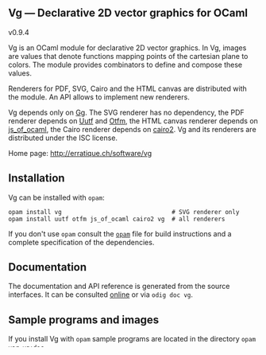 Vg — Declarative 2D vector graphics for OCaml
-------------------------------------------------------------------------------
v0.9.4

Vg is an OCaml module for declarative 2D vector graphics. In Vg,
images are values that denote functions mapping points of the
cartesian plane to colors. The module provides combinators to define
and compose these values.

Renderers for PDF, SVG, Cairo and the HTML canvas are distributed with the
module. An API allows to implement new renderers.
     
Vg depends only on [Gg][gg]. The SVG renderer has no dependency, the
PDF renderer depends on [Uutf][uutf] and [Otfm][otfm], the HTML canvas
renderer depends on [js_of_ocaml][jsoo], the Cairo renderer depends on
[cairo2][cairo2]. Vg and its renderers are distributed under the ISC
license.
     
[gg]: http://erratique.ch/software/gg
[uutf]: http://erratique.ch/software/uutf
[otfm]: http://erratique.ch/software/otfm
[jsoo]: http://ocsigen.org/js_of_ocaml/ 
[cairo2]: https://forge.ocamlcore.org/projects/cairo/

Home page: http://erratique.ch/software/vg  

## Installation

Vg can be installed with `opam`:

    opam install vg                               # SVG renderer only
    opam install uutf otfm js_of_ocaml cairo2 vg  # all renderers
    
If you don't use `opam` consult the [`opam`](opam) file for
build instructions and a complete specification of the dependencies.


## Documentation

The documentation and API reference is generated from the source
interfaces. It can be consulted [online][doc] or via `odig doc vg`.

[doc]: http://erratique.ch/software/vg/doc/


## Sample programs and images

If you install Vg with `opam` sample programs are located in the
directory `opam var vg:doc`.

A database of sample images can be found in the `db` directory of the
distribution. An online rendering of the database is available
[here][online-db].

[online-db]: http://erratique.ch/software/vg/demos/rhtmlc.html

Sample programs are located in the `test` directory of the
distribution. They can be built and listed with:

    topkg build --tests true && topkg test --list

- `min_pdf.native`, minimal example to render an image to a PDF file. 
- `min_svg.native`, minimal example to render an image to an SVG file. 
- `min_htmlc.byte`, minimal example to render with the HTML canvas.
- `rsvg.native`, renders images of the Vg image database to SVG files.
- `rpdf.native`, renders images of the Vg image database to PDF files.
- `rcairo.native`, renders images of the Vg image database with Cairo
   to PDF, PNG, PS or SVG files.
- `rhtmlc.html` and `rhtmlc.byte` can be processed with `js_of_ocaml`,
   the resulting webapp renders images of the Vg image database with
   the HTML canvas, PDF and SVG renderers.   
- `vecho.native`, like echo(1) but produces a PDF file on stdout, the 
  font file can be specified, invoke with `-help` for options. 
- `fglyphs.native`, renders a font's glyphs to a PDF file (without using
  Vg's glyph API).
